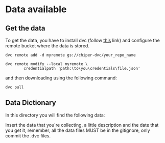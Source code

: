 # Data available

## Get the data

To get the data, you have to install dvc (follow [this](https://dvc.org/doc/install) link) and configure the remote
bucket where the data is stored.

```
dvc remote add -d myremote gs://chiper-dvc/your_repo_name

dvc remote modify --local myremote \
        credentialpath 'path:\to\you\credentials\file.json' 
```

and then downloading using the following command:

`dvc pull`

## Data Dictionary

In this directory you will find the following data:

Insert the data that you're collecting, a little description and the date that you get it, remember, all the data files MUST be in the gitignore, only commit the .dvc files.
